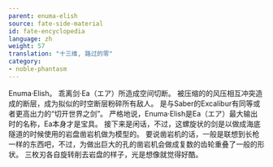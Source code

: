 ```yaml
---
parent: enuma-elish
source: fate-side-material
id: fate-encyclopedia
language: zh
weight: 57
translation: "十三维, 路过的零"
category:
- noble-phantasm
---
```


Enuma·Elish。
乖离剑·Ea（エア）所造成空间切断。
被压缩的的风压相互冲突造成的断层，成为拟似的时空断层粉碎所有敌人。
是与Saber的Excalibur有同等或者更高出力的“切开世界之剑”。
严格地说，Enuma·Elish是Ea（エア）最大输出时的名称，Ea本身才是宝具。
接下来是闲话，不过，这螺旋状的剑是以做成海底隧道的时候使用的岩盘凿岩机做为模型的。
要说凿岩机的话，一般是联想到长枪一样的东西吧，不过，为做出巨大的孔的凿岩机会做成复数的齿轮重叠了一般的形状。
三枚刃各自旋转削去岩盘的样子，光是想像就觉得好酷。

